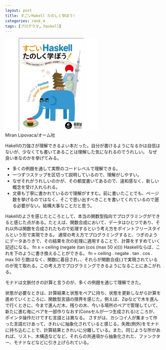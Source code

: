 ```yaml
---
layout: post
title: すごいHakell たのしく学ぼう!
categories: rank_4
tags: [プログラマ, haskell]
---
```



<div class="book"><div class="book_image"><a href="http://www.amazon.co.jp/dp/4274068854"><img src="/images/learn_you_a_haskell.jpg"></img></a></div><div class="book_info">Miran Lipovaca/オーム社</div><div class="clear"></div></div>

Hakellの力強さが理解できるよい本だった。自分が書けるようになるかは自信はないが、少なくても書いてあることは理解した気になれるのでうれしい。
なぜ良い本なのかを挙げてみる。
- 多くの例題を通して実際のコードレベルで理解できる。
- 一つずつステップを区切って説明しているので、理解がしやすい。
- なぜそれがうれしいのかが、その都度書いてあるので、違和感なく、新しい概念を受け入れられる。
- 文章も丁寧に書かれているので理解がすすむ。前に書いたことでも、ページ数を挙げるのではなく、そこで思い出すべきことを書いてくれているので遡る必要がない。結構大事なことだと思う。

Hakellのよさを感じたところとして、本当の関数型指向でプログラミングができると感じた点がある。たとえば、関数合成において、データはひとつであり、それ以外は関数を合成されたもので処理するという考え方をポイントフリースタイルという形で実現できる。
通常の考え方でプログラミングすると、つぎのようにデータありきで、その結果を次の処理に適用することで、計算をすすめていく記述になる。
fn x = ceiling (negate (tan (cos (max 50 x))))
Haskellならば、これを下のように書き換えることができる。
fn = ceiling . negate . tan . cos . max 50
引数はなく、関数に着目され、、それらが関数合成(.)で実現されているのが見て取れる。この考え方でプログラミングできるようになることにあこがれる。

モナドは文脈付きの計算と言うのが、多くの例題を通じて理解できた。

状態が必要なときは、計算結果と状態をペアに持ち、状態を更新しながら計算を進めていくところに、関数型言語の限界を感じた。例えば、Zipなどで木を進んで行くときに、今まで進んだ木、残りの木、今いる場所のペアで管理していて、新たに進む毎にペアを一部作りなおす(Consセルが一つ生成される)ところが、ポインタ操作だけですむ言語とは異なる。
さすがは、カシコイ人が集まって作った言語だけあって、きれいに抽象化されていると感じる。失敗(例外)をモナドに持ち込むことで、計算結果ときれいに分離している。また、同じような所があれば、リスト、木構造などなど、それらの共通項から抽象化された、ファンクター、モナドなどなどに引き上げられている。

